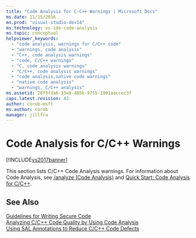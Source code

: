 ```yaml
---
title: "Code Analysis for C-C++ Warnings | Microsoft Docs"
ms.date: 11/15/2016
ms.prod: "visual-studio-dev14"
ms.technology: vs-ide-code-analysis
ms.topic: conceptual
helpviewer_keywords: 
  - "code analysis, warnings for C/C++ code"
  - "warnings, code analysis"
  - "C++, code analysis warnings"
  - "code, C/C++ warnings"
  - "C, code analysis warnings"
  - "C/C++, code analysis warnings"
  - "code analysis,native code warnings"
  - "native code analysis"
  - "warnings, C/C++ analysis"
ms.assetid: 28f3fda6-35e8-485b-9755-1991aaccec3f
caps.latest.revision: 43
author: corob-msft
ms.author: corob
manager: jillfra
---
```

# Code Analysis for C/C++ Warnings
[!INCLUDE[vs2017banner](../includes/vs2017banner.md)]

This section lists C/C++ Code Analysis warnings. For information about Code Analysis, see [/analyze (Code Analysis)](https://msdn.microsoft.com/library/81da536a-e030-4bd4-be18-383927597d08) and [Quick Start: Code Analysis for C/C++](../code-quality/quick-start-code-analysis-for-c-cpp.md).  
  
## See Also  
 [Guidelines for Writing Secure Code](https://msdn.microsoft.com/9892fd19-45cd-44b6-9fa8-10f1b5cb6ea4)   
 [Analyzing C/C++ Code Quality by Using Code Analysis](../code-quality/analyzing-c-cpp-code-quality-by-using-code-analysis.md)   
 [Using SAL Annotations to Reduce C/C++ Code Defects](../code-quality/using-sal-annotations-to-reduce-c-cpp-code-defects.md)
